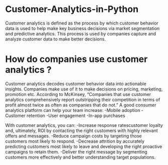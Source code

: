 # Customer-Analytics-in-Python

Customer analytics is defined as the process by which customer behavior data is used to help make key business decisions via market segmentation and predictive analytics. This process is used by companies capture and analyze customer data to make better decisions.

# How do companies use customer analytics ? 

Customer analytics decodes customer behavior data into actionable insights. Companies make use of it to make decisions on pricing, marketing, promotion etc.
According to McKinsey, “Companies that use customer analytics comprehensively report outstripping their competition in terms of profit almost twice as often as companies that do not.” A good consumer analytics platform can help your team increase:
 -Mobile adoption
 -Customer retention
 -User engagement
 -In-app purchases

With customer analytics, you can:
-Increase response ratescustomer loyalty and, ultimately, ROI by contacting the right customers with highly relevant offers and messages.
-Reduce campaign costs by targeting those customers most likely to respond.
-Decrease attrition by accurately predicting customers most likely to leave and developing the right proactive campaigns to retain them.
-Deliver the right message by segmenting customers more effectively and better understanding target populations.
